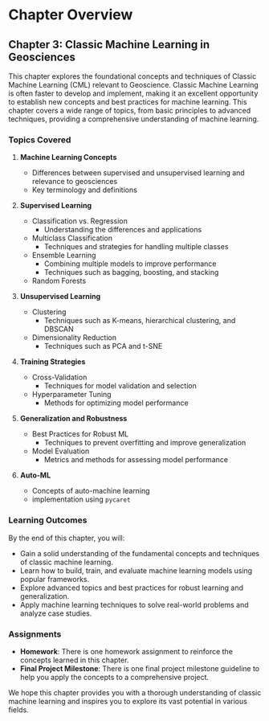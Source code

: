 # Chapter Overview

## Chapter 3: Classic Machine Learning in Geosciences

This chapter explores the foundational concepts and techniques of Classic Machine Learning (CML) relevant to Geoscience. Classic Machine Learning is often faster to develop and implement, making it an excellent opportunity to establish new concepts and best practices for machine learning. This chapter covers a wide range of topics, from basic principles to advanced techniques, providing a comprehensive understanding of machine learning.

### Topics Covered

1. **Machine Learning Concepts**
   - Differences between supervised and unsupervised learning and relevance to geosciences
   - Key terminology and definitions

2. **Supervised Learning**
   - Classification vs. Regression
     - Understanding the differences and applications
   - Multiclass Classification
     - Techniques and strategies for handling multiple classes
   - Ensemble Learning
     - Combining multiple models to improve performance
     - Techniques such as bagging, boosting, and stacking
   - Random Forests

3. **Unsupervised Learning**
   - Clustering
     - Techniques such as K-means, hierarchical clustering, and DBSCAN
   - Dimensionality Reduction
     - Techniques such as PCA and t-SNE

4. **Training Strategies**
   - Cross-Validation
     - Techniques for model validation and selection
   - Hyperparameter Tuning
     - Methods for optimizing model performance

5. **Generalization and Robustness**
   - Best Practices for Robust ML
     - Techniques to prevent overfitting and improve generalization
   - Model Evaluation
     - Metrics and methods for assessing model performance

6. **Auto-ML**
    - Concepts of auto-machine learning
    - implementation using ``pycaret``

### Learning Outcomes

By the end of this chapter, you will:
- Gain a solid understanding of the fundamental concepts and techniques of classic machine learning.
- Learn how to build, train, and evaluate machine learning models using popular frameworks.
- Explore advanced topics and best practices for robust learning and generalization.
- Apply machine learning techniques to solve real-world problems and analyze case studies.

### Assignments

- **Homework**: There is one homework assignment to reinforce the concepts learned in this chapter.
- **Final Project Milestone**: There is one final project milestone guideline to help you apply the concepts to a comprehensive project.

We hope this chapter provides you with a thorough understanding of classic machine learning and inspires you to explore its vast potential in various fields.